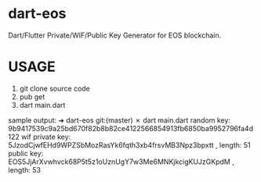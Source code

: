 # dart-eos
Dart/Flutter Private/WIF/Public Key Generator for EOS blockchain.


# USAGE
1. git clone source code
2. pub get
3. dart main.dart

sample output:
➜  dart-eos git:(master) ✗ dart main.dart
random key: 9b9417539c9a25bd670f82b8b82ce4122566854913fb6850ba9952796fa4d122
wif private key: 5JzodCjwfEHd9WPZSbMozRasYk6fqth3xb4frsvMB3Npz3bpxtt , length: 51
public key: EOS5JjArXvwhvck68P5t5z1oUznUgY7w3Me6MNKjkcigKUJzGKpdM , length: 53


